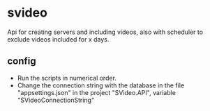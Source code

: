 # svideo
Api for creating servers and including videos, also with scheduler to exclude videos included for x days.

## config
* Run the scripts in numerical order.
* Change the connection string with the database in the file "appsettings.json" in the project "SVideo.API", variable "SVideoConnectionString"
